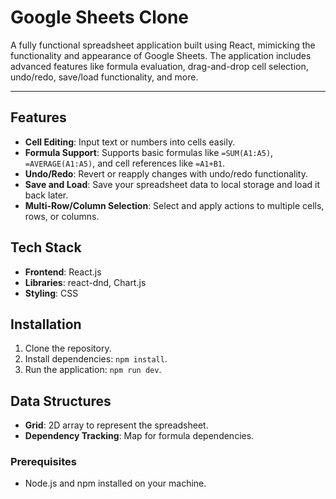# **Google Sheets Clone**

A fully functional spreadsheet application built using React, mimicking the functionality and appearance of Google Sheets. The application includes advanced features like formula evaluation, drag-and-drop cell selection, undo/redo, save/load functionality, and more.

---

## **Features**
- **Cell Editing**: Input text or numbers into cells easily.
- **Formula Support**: Supports basic formulas like `=SUM(A1:A5)`, `=AVERAGE(A1:A5)`, and cell references like `=A1+B1`.
- **Undo/Redo**: Revert or reapply changes with undo/redo functionality.
- **Save and Load**: Save your spreadsheet data to local storage and load it back later.
- **Multi-Row/Column Selection**: Select and apply actions to multiple cells, rows, or columns.

## **Tech Stack**
- **Frontend**: React.js
- **Libraries**: react-dnd, Chart.js
- **Styling**: CSS

## Installation
1. Clone the repository.
2. Install dependencies: `npm install`.
3. Run the application: `npm run dev`.

## Data Structures
- **Grid**: 2D array to represent the spreadsheet.
- **Dependency Tracking**: Map for formula dependencies.


### **Prerequisites**
- Node.js and npm installed on your machine.

